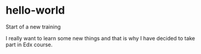 # hello-world
Start of a new training

I really want to learn some new things and that is why I have decided to take part in Edx course.
